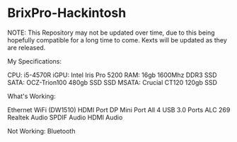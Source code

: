 # BrixPro-Hackintosh

NOTE: This Repository may not be updated over time, due to this being hopefully compatible for a long time to come. Kexts will be updated as they are released.

My Specifications:



CPU: i5-4570R
iGPU: Intel Iris Pro 5200
RAM: 16gb 1600Mhz DDR3
SSD SATA: OCZ-Trion100 480gb SSD
SSD MSATA: Crucial CT120 120gb SSD

What's Working:

Ethernet
WiFi (DW1510)
HDMI Port
DP Mini Port
All 4 USB 3.0 Ports
ALC 269 Realtek Audio
SPDIF Audio
HDMI Audio

Not Working:
Bluetooth

